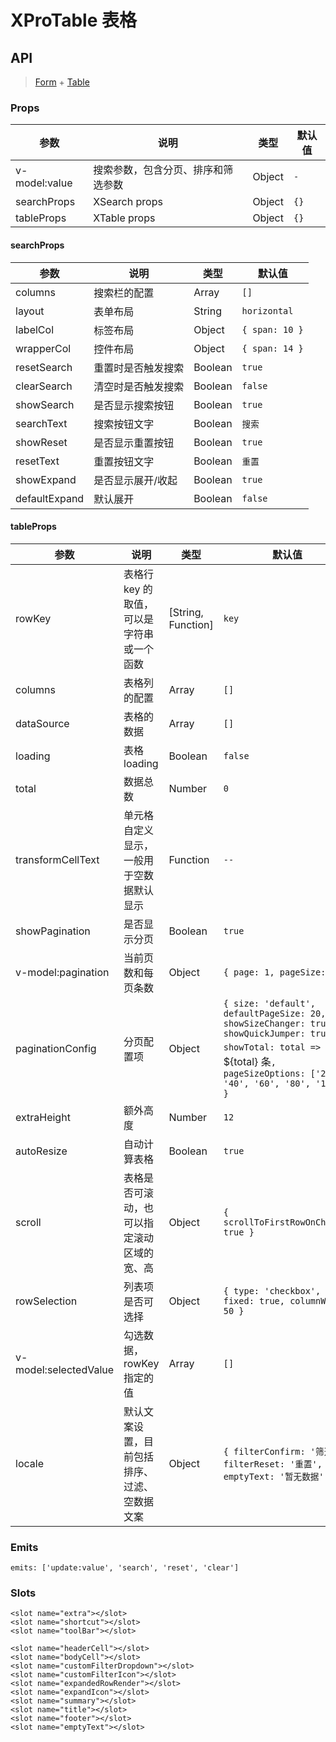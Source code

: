# XProTable 表格

## API

> [Form](https://www.antdv.com/components/form-cn) + [Table](https://www.antdv.com/components/table-cn)

### Props

| 参数 | 说明 | 类型 | 默认值 |
| --- | --- | --- | --- |
| v-model:value | 搜索参数，包含分页、排序和筛选参数 | Object | `-` |
| searchProps | XSearch props | Object | `{}` |
| tableProps | XTable props | Object | `{}` |

#### searchProps

| 参数 | 说明 | 类型 | 默认值 |
| --- | --- | --- | --- |
| columns | 搜索栏的配置 | Array | `[]` |
| layout | 表单布局 | String | `horizontal` |
| labelCol | 标签布局 | Object | `{ span: 10 }` |
| wrapperCol | 控件布局 | Object | `{ span: 14 }` |
| resetSearch | 重置时是否触发搜索 | Boolean | `true` |
| clearSearch | 清空时是否触发搜索 | Boolean | `false` |
| showSearch | 是否显示搜索按钮 | Boolean | `true` |
| searchText | 搜索按钮文字 | Boolean | `搜索` |
| showReset | 是否显示重置按钮 | Boolean | `true` |
| resetText | 重置按钮文字 | Boolean | `重置` |
| showExpand | 是否显示展开/收起 | Boolean | `true` |
| defaultExpand | 默认展开 | Boolean | `false` |

#### tableProps

| 参数 | 说明 | 类型 | 默认值 |
| --- | --- | --- | --- |
| rowKey | 表格行 key 的取值，可以是字符串或一个函数 | [String, Function] | `key` |
| columns | 表格列的配置 | Array | `[]` |
| dataSource | 表格的数据 | Array | `[]` |
| loading | 表格 loading | Boolean | `false` |
| total | 数据总数 | Number | `0` |
| transformCellText | 单元格自定义显示，一般用于空数据默认显示 | Function | `--` |
| showPagination | 是否显示分页 | Boolean | `true` |
| v-model:pagination | 当前页数和每页条数 | Object | `{ page: 1, pageSize: 20 }` |
| paginationConfig | 分页配置项 | Object | `{ size: 'default', defaultPageSize: 20, showSizeChanger: true, showQuickJumper: true, showTotal: total => `共 ${total} 条`, pageSizeOptions: ['20', '40', '60', '80', '100'] }` |
| extraHeight | 额外高度 | Number | `12` |
| autoResize | 自动计算表格 | Boolean | `true` |
| scroll | 表格是否可滚动，也可以指定滚动区域的宽、高 | Object | `{ scrollToFirstRowOnChange: true }` |
| rowSelection | 列表项是否可选择 | Object | `{ type: 'checkbox', fixed: true, columnWidth: 50 }` |
| v-model:selectedValue | 勾选数据，rowKey 指定的值 | Array | `[]` |
| locale | 默认文案设置，目前包括排序、过滤、空数据文案 | Object | `{ filterConfirm: '筛选', filterReset: '重置', emptyText: '暂无数据' }` |

### Emits

```vue
emits: ['update:value', 'search', 'reset', 'clear']
```

### Slots

```vue
<slot name="extra"></slot>
<slot name="shortcut"></slot>
<slot name="toolBar"></slot>

<slot name="headerCell"></slot>
<slot name="bodyCell"></slot>
<slot name="customFilterDropdown"></slot>
<slot name="customFilterIcon"></slot>
<slot name="expandedRowRender"></slot>
<slot name="expandIcon"></slot>
<slot name="summary"></slot>
<slot name="title"></slot>
<slot name="footer"></slot>
<slot name="emptyText"></slot>
```
